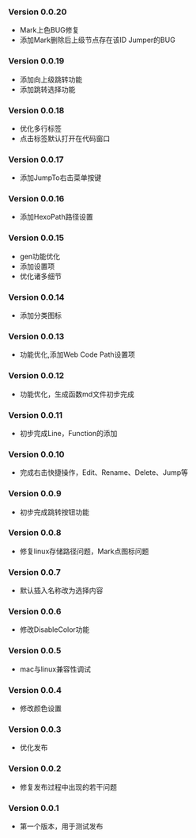 ### Version 0.0.20
- Mark上色BUG修复
- 添加Mark删除后上级节点存在该ID Jumper的BUG

### Version 0.0.19
- 添加向上级跳转功能
- 添加跳转选择功能

### Version 0.0.18
- 优化多行标签
- 点击标签默认打开在代码窗口

### Version 0.0.17
- 添加JumpTo右击菜单按键

### Version 0.0.16
- 添加HexoPath路径设置

### Version 0.0.15
- gen功能优化
- 添加设置项
- 优化诸多细节

### Version 0.0.14
- 添加分类图标

### Version 0.0.13
- 功能优化,添加Web Code Path设置项

### Version 0.0.12
- 功能优化，生成函数md文件初步完成

### Version 0.0.11
- 初步完成Line，Function的添加

### Version 0.0.10
- 完成右击快捷操作，Edit、Rename、Delete、Jump等

### Version 0.0.9
- 初步完成跳转按钮功能

### Version 0.0.8
- 修复linux存储路径问题，Mark点图标问题

### Version 0.0.7
- 默认插入名称改为选择内容

### Version 0.0.6
- 修改DisableColor功能 

### Version 0.0.5
- mac与linux兼容性调试   

### Version 0.0.4
- 修改颜色设置   

### Version 0.0.3
- 优化发布   

### Version 0.0.2
- 修复发布过程中出现的若干问题   

### Version 0.0.1
- 第一个版本，用于测试发布   
